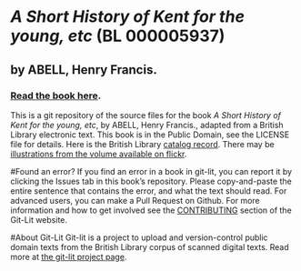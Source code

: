 # _A Short History of Kent for the young, etc_ (BL 000005937)
## by ABELL, Henry Francis.

### [Read the book here](https://Git-Lit.github.io/000005937). 

This is a git repository of the source files for the book _A Short History of Kent for the young, etc_, by ABELL, Henry Francis., adapted from a British Library electronic text. This book is in the Public Domain, see the LICENSE file for details.  Here is the British Library [catalog record](http://explore.bl.uk/primo_library/libweb/action/search.do?cs=frb&doc=BLL01000005937&dscnt=1&scp.scps=scope:(BLCONTENT)&frbg=&tab=local_tab&srt=rank&ct=search&mode=Basic&dum=true&tb=t&indx=1&vl(freeText0)=000005937&fn=search&vid=BLVU1).
There may be [illustrations from the volume available on flickr](https://www.flickr.com/photos/britishlibrary/tags/sysnum000005937).

#Found an error?
If you find an error in a book in git-lit, you can report it by clicking the Issues tab in this book’s repository. Please copy-and-paste the entire sentence that contains the error, and what the text should read. For advanced users, you can make a Pull Request on Github.  For more information and how to get involved see the [CONTRIBUTING](http://git-lit.github.io/#contributing) section of the Git-Lit website.

#About Git-Lit
Git-lit is a project to upload and version-control public domain texts from the British Library corpus of scanned digital texts. Read more at [the git-lit project page](https://github.com/Git-Lit/git-lit).